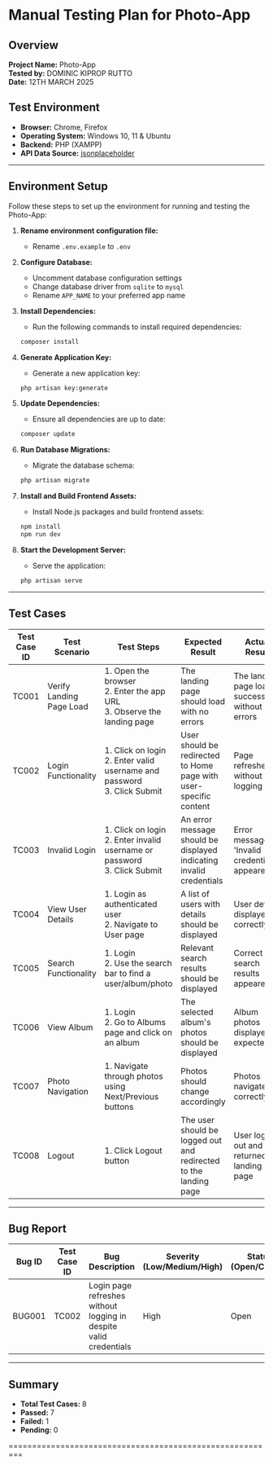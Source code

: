 
# Manual Testing Plan for Photo-App

## Overview

**Project Name:** Photo-App  
**Tested by:** DOMINIC KIPROP RUTTO  
**Date:** 12TH MARCH 2025  

## Test Environment
- **Browser:** Chrome, Firefox
- **Operating System:** Windows 10, 11 & Ubuntu
- **Backend:** PHP (XAMPP)
- **API Data Source:** [jsonplaceholder](https://jsonplaceholder.typicode.com/)

---

## Environment Setup

Follow these steps to set up the environment for running and testing the Photo-App:

1. **Rename environment configuration file:**
   - Rename `.env.example` to `.env`

2. **Configure Database:**
   - Uncomment database configuration settings
   - Change database driver from `sqlite` to `mysql`
   - Rename `APP_NAME` to your preferred app name

3. **Install Dependencies:**
   - Run the following commands to install required dependencies:
   ```bash
   composer install
   ```

4. **Generate Application Key:**
   - Generate a new application key:
   ```bash
   php artisan key:generate
   ```

5. **Update Dependencies:**
   - Ensure all dependencies are up to date:
   ```bash
   composer update
   ```

6. **Run Database Migrations:**
   - Migrate the database schema:
   ```bash
   php artisan migrate
   ```

7. **Install and Build Frontend Assets:**
   - Install Node.js packages and build frontend assets:
   ```bash
   npm install
   npm run dev
   ```

8. **Start the Development Server:**
   - Serve the application:
   ```bash
   php artisan serve
   ```

---

## Test Cases

| Test Case ID | Test Scenario            | Test Steps          | Expected Result | Actual Result | Status (Pass/Fail) | Remarks |
| ------------ | ------------------------ | ------------------- | --------------- | ------------- | ------------------ | ------- |
| TC001        | Verify Landing Page Load | 1. Open the browser <br> 2. Enter the app URL <br> 3. Observe the landing page  | The landing page should load with no errors  | The landing page loaded successfully without any errors | Pass | None |
| TC002        | Login Functionality      | 1. Click on login <br> 2. Enter valid username and password <br> 3. Click Submit | User should be redirected to Home page with user-specific content | Page refreshed without logging in | Fail | Reported bug BUG001 |
| TC003        | Invalid Login            | 1. Click on login <br> 2. Enter invalid username or password <br> 3. Click Submit | An error message should be displayed indicating invalid credentials | Error message 'Invalid credentials' appeared | Pass | None |
| TC004        | View User Details        | 1. Login as authenticated user <br> 2. Navigate to User page | A list of users with details should be displayed | User details displayed correctly | Pass | None |
| TC005        | Search Functionality     | 1. Login <br> 2. Use the search bar to find a user/album/photo | Relevant search results should be displayed | Correct search results appeared | Pass | None |
| TC006        | View Album               | 1. Login <br> 2. Go to Albums page and click on an album | The selected album's photos should be displayed | Album photos displayed as expected | Pass | None |
| TC007        | Photo Navigation         | 1. Navigate through photos using Next/Previous buttons | Photos should change accordingly | Photos navigated correctly | Pass | None |
| TC008        | Logout                   | 1. Click Logout button | The user should be logged out and redirected to the landing page | User logged out and returned to landing page | Pass | None |

---

## Bug Report

| Bug ID | Test Case ID | Bug Description                                                   | Severity (Low/Medium/High) | Status (Open/Closed) | Remarks   |
| ------ | ------------ | ----------------------------------------------------------------- | -------------------------- | -------------------- | --------- |
| BUG001 | TC002        | Login page refreshes without logging in despite valid credentials | High                       | Open                 | Needs Fix |

---

## Summary

- **Total Test Cases:** 8
- **Passed:** 7
- **Failed:** 1
- **Pending:** 0

=========================================================
